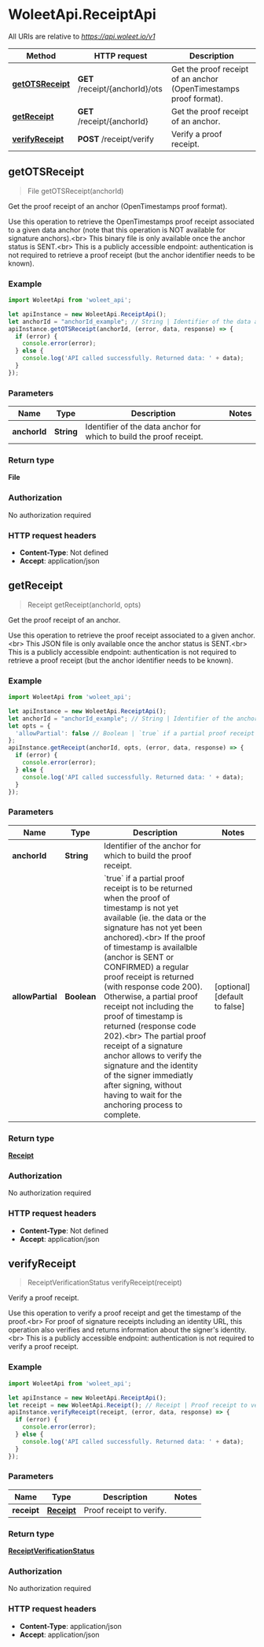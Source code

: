 # WoleetApi.ReceiptApi

All URIs are relative to *https://api.woleet.io/v1*

Method | HTTP request | Description
------------- | ------------- | -------------
[**getOTSReceipt**](ReceiptApi.md#getOTSReceipt) | **GET** /receipt/{anchorId}/ots | Get the proof receipt of an anchor (OpenTimestamps proof format).
[**getReceipt**](ReceiptApi.md#getReceipt) | **GET** /receipt/{anchorId} | Get the proof receipt of an anchor.
[**verifyReceipt**](ReceiptApi.md#verifyReceipt) | **POST** /receipt/verify | Verify a proof receipt.



## getOTSReceipt

> File getOTSReceipt(anchorId)

Get the proof receipt of an anchor (OpenTimestamps proof format).

Use this operation to retrieve the OpenTimestamps proof receipt associated to a given data anchor (note that this operation is NOT available for signature anchors).&lt;br&gt; This binary file is only available once the anchor status is SENT.&lt;br&gt; This is a publicly accessible endpoint: authentication is not required to retrieve a proof receipt (but the anchor identifier needs to be known). 

### Example

```javascript
import WoleetApi from 'woleet_api';

let apiInstance = new WoleetApi.ReceiptApi();
let anchorId = "anchorId_example"; // String | Identifier of the data anchor for which to build the proof receipt.
apiInstance.getOTSReceipt(anchorId, (error, data, response) => {
  if (error) {
    console.error(error);
  } else {
    console.log('API called successfully. Returned data: ' + data);
  }
});
```

### Parameters


Name | Type | Description  | Notes
------------- | ------------- | ------------- | -------------
 **anchorId** | **String**| Identifier of the data anchor for which to build the proof receipt. | 

### Return type

**File**

### Authorization

No authorization required

### HTTP request headers

- **Content-Type**: Not defined
- **Accept**: application/json


## getReceipt

> Receipt getReceipt(anchorId, opts)

Get the proof receipt of an anchor.

Use this operation to retrieve the proof receipt associated to a given anchor.&lt;br&gt; This JSON file is only available once the anchor status is SENT.&lt;br&gt; This is a publicly accessible endpoint: authentication is not required to retrieve a proof receipt (but the anchor identifier needs to be known). 

### Example

```javascript
import WoleetApi from 'woleet_api';

let apiInstance = new WoleetApi.ReceiptApi();
let anchorId = "anchorId_example"; // String | Identifier of the anchor for which to build the proof receipt.
let opts = {
  'allowPartial': false // Boolean | `true` if a partial proof receipt is to be returned when the proof of timestamp is not yet available (ie. the data or the signature has not yet been anchored).<br> If the proof of timestamp is availalble (anchor is SENT or CONFIRMED) a regular proof receipt is returned (with response code 200). Otherwise, a partial proof receipt not including the proof of timestamp is returned (response code 202).<br> The partial proof receipt of a signature anchor allows to verify the signature and the identity of the signer immediatly after signing, without having to wait for the anchoring process to complete. 
};
apiInstance.getReceipt(anchorId, opts, (error, data, response) => {
  if (error) {
    console.error(error);
  } else {
    console.log('API called successfully. Returned data: ' + data);
  }
});
```

### Parameters


Name | Type | Description  | Notes
------------- | ------------- | ------------- | -------------
 **anchorId** | **String**| Identifier of the anchor for which to build the proof receipt. | 
 **allowPartial** | **Boolean**| &#x60;true&#x60; if a partial proof receipt is to be returned when the proof of timestamp is not yet available (ie. the data or the signature has not yet been anchored).&lt;br&gt; If the proof of timestamp is availalble (anchor is SENT or CONFIRMED) a regular proof receipt is returned (with response code 200). Otherwise, a partial proof receipt not including the proof of timestamp is returned (response code 202).&lt;br&gt; The partial proof receipt of a signature anchor allows to verify the signature and the identity of the signer immediatly after signing, without having to wait for the anchoring process to complete.  | [optional] [default to false]

### Return type

[**Receipt**](Receipt.md)

### Authorization

No authorization required

### HTTP request headers

- **Content-Type**: Not defined
- **Accept**: application/json


## verifyReceipt

> ReceiptVerificationStatus verifyReceipt(receipt)

Verify a proof receipt.

Use this operation to verify a proof receipt and get the timestamp of the proof.&lt;br&gt; For proof of signature receipts including an identity URL, this operation also verifies and returns information about the signer&#39;s identity.&lt;br&gt; This is a publicly accessible endpoint: authentication is not required to verify a proof receipt. 

### Example

```javascript
import WoleetApi from 'woleet_api';

let apiInstance = new WoleetApi.ReceiptApi();
let receipt = new WoleetApi.Receipt(); // Receipt | Proof receipt to verify.
apiInstance.verifyReceipt(receipt, (error, data, response) => {
  if (error) {
    console.error(error);
  } else {
    console.log('API called successfully. Returned data: ' + data);
  }
});
```

### Parameters


Name | Type | Description  | Notes
------------- | ------------- | ------------- | -------------
 **receipt** | [**Receipt**](Receipt.md)| Proof receipt to verify. | 

### Return type

[**ReceiptVerificationStatus**](ReceiptVerificationStatus.md)

### Authorization

No authorization required

### HTTP request headers

- **Content-Type**: application/json
- **Accept**: application/json

